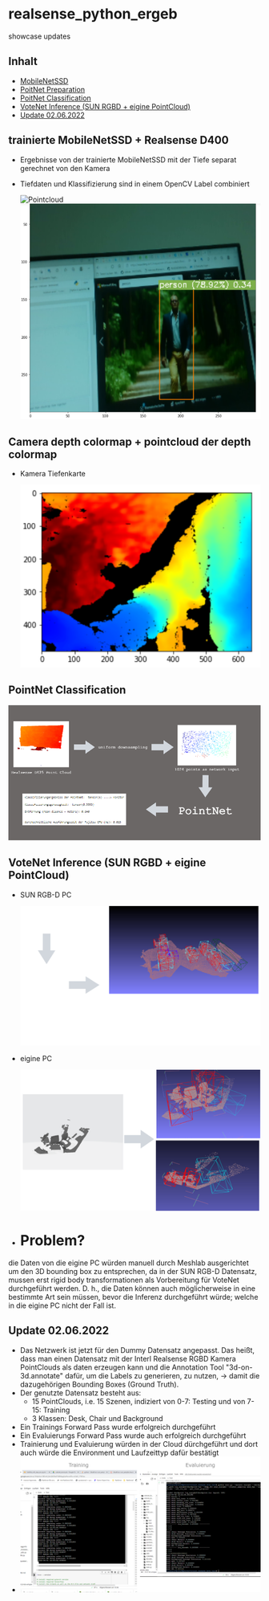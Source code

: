# realsense_python_ergeb
showcase updates

## Inhalt
* [MobileNetSSD](#trainierte-MobileNetSSD-+-Realsense-D400)
* [PoitNet Preparation](#Camera-depth-colormap-+-pointcloud-of-the-depth-colormap)
* [PoitNet Classification](#PointNet-Classification)
* [VoteNet Inference (SUN RGBD + eigine PointCloud)](#VoteNet-Inference-(SUN-RGBD-+-eigine-PointCloud))
* [Update 02.06.2022](#Update-02.06.2022)



## trainierte MobileNetSSD + Realsense D400
* Ergebnisse von der trainierte MobileNetSSD mit der Tiefe separat gerechnet von den Kamera
* Tiefdaten und Klassifizierung sind in einem OpenCV Label combiniert

     ![Pointcloud](realsense-detection.gif)     
     ![Pointcloud](person_mit_label.PNG) 


## Camera depth colormap + pointcloud der depth colormap
* Kamera Tiefenkarte

     ![Depth_colormap](depth_colormap.PNG)


## PointNet Classification

   ![rs_pntoclass](rs_pntoclass.jpg)

## VoteNet Inference (SUN RGBD + eigine PointCloud)
* SUN RGB-D PC


   ![votenet_sunrgbd](votenet_sunrgbd.png)
   
* eigine PC


   ![votenet_realsense_pc](votenet_realsense_pc.png)
   
* # Problem?
die Daten von die eigine PC würden manuell durch Meshlab ausgerichtet um den 3D bounding box zu entsprechen, da in der SUN RGB-D Datensatz, mussen erst rigid body transformationen als Vorbereitung für VoteNet durchgeführt werden. D. h., die Daten können auch möglicherweise in eine bestimmte Art sein müssen, bevor die Inferenz durchgeführt würde; welche in die eigine PC nicht der Fall ist.

## Update 02.06.2022
* Das Netzwerk ist jetzt für den Dummy Datensatz angepasst. Das heißt, dass man einen Datensatz mit der Interl Realsense RGBD Kamera PointClouds als daten erzeugen kann und die Annotation Tool "3d-on-3d.annotate" dafür, um die Labels zu generieren, zu nutzen, -> damit die dazugehörigen Bounding Boxes (Ground Truth).
* Der genutzte Datensatz besteht aus:
     * 15 PointClouds, i.e. 15 Szenen, indiziert von 0-7: Testing und von 7-15: Training
     * 3 Klassen: Desk, Chair und Background 
* Ein Trainings Forward Pass wurde erfolgreich durchgeführt 
* Ein Evaluierungs Forward Pass wurde auch erfolgreich durchgeführt 
* Trainierung und Evaluierung würden in der Cloud dürchgeführt und dort auch würde die Environment und Laufzeittyp dafür bestätigt 
* ![training_eval](training_eval.png)
   
